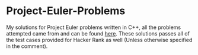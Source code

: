 # Project-Euler-Problems
My solutions for Project Euler problems written in C++, all the problems attempted came from and can be found [here](https://www.hackerrank.com/contests/projecteuler/challenges). These solutions passes all of the test cases provided for Hacker Rank as well (Unless otherwise specified in the comment).
